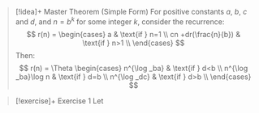 
> [!idea]+ Master Theorem (Simple Form)
> For positive constants $a$, $b$, $c$ and $d$, and $n=b^k$ for some integer $k$, consider the recurrence:
> $$
r(n) =
\begin{cases}
a & \text{if } n=1 \\
cn +dr(\frac{n}{b}) & \text{if } n>1 \\
\end{cases}
> $$
> Then:
> $$
r(n) = \Theta
\begin{cases}
n^{\log _ba} & \text{if } d<b \\
n^{\log _ba}\log n & \text{if } d=b \\
n^{\log _dc} & \text{if } d>b \\
\end{cases}
> $$


> [!exercise]+ Exercise 1
> Let 

